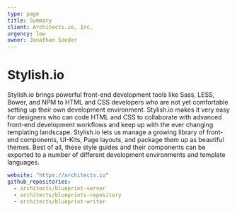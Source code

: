 ```yaml
---
type: page
title: Summary
client: Architects.io, Inc.
urgency: low
owner: Jonathan Soeder
---
```


# Stylish.io 

Stylish.io brings powerful front-end development tools like Sass, LESS,
Bower, and NPM to HTML and CSS developers who are not yet comfortable
setting up their own development environment. Stylish.io makes it very
easy for designers who can code HTML and CSS to collaborate with advanced
front-end development workflows and keep up with the ever changing
templating landscape.  Stylish.io lets us manage a growing library of
front-end components, UI-Kits, Page layouts, and package them up as
beautiful themes.  Best of all, these style guides and their components
can be exported to a number of different development environments and
template languages.

```yaml
website: "https://architects.io"
github_repositories:
  - architects/blueprint-server 
  - architects/blueprints-repository
  - architects/blueprint-writer
```
